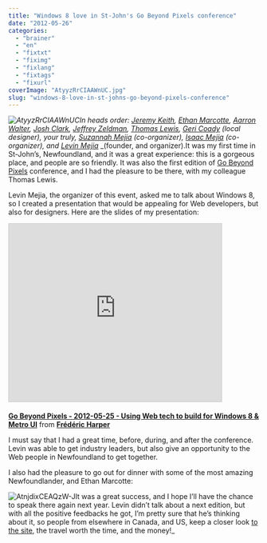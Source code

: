 ```yaml
---
title: "Windows 8 love in St-John's Go Beyond Pixels conference"
date: "2012-05-26"
categories: 
  - "brainer"
  - "en"
  - "fixtxt"
  - "fiximg"
  - "fixlang"
  - "fixtags"
  - "fixurl"
coverImage: "AtyyzRrCIAAWnUC.jpg"
slug: "windows-8-love-in-st-johns-go-beyond-pixels-conference"
---
```


_![](images/AtyyzRrCIAAWnUC.jpg "AtyyzRrCIAAWnUC")In heads order:_ [_Jeremy Keith_](https://adactio.com/journal/)_,_ [_Ethan Marcotte_](https://unstoppablerobotninja.com/)_,_ [_Aarron Walter_](http://aarronwalter.com/)_,_ [_Josh Clark_](https://globalmoxie.com/blog/index.shtml)_,_ [_Jeffrey Zeldman_](https://www.zeldman.com/)_,_ [_Thomas Lewis_](https://asimplepixel.tumblr.com/)_,_ [_Geri Coady_](https://hellogeri.com/blog) _(local designer), your truly,_ [_Suzannah Mejia_](https://twitter.com/SevinMejia) _(co-organizer),_ [_Isaac Mejia_](https://twitter.com/#!/isaacmejia) _(co-organizer), and_ [_Levin Mejia_](https://twitter.com/#!/fourandthree) _(founder, and organizer).It was my first time in St-John’s, Newfoundland, and it was a great experience: this is a gorgeous place, and people are so friendly. It was also the first edition of [Go Beyond Pixels](https://www.gobeyondpixels.com/) conference, and I had the pleasure to be there, with my colleague Thomas Lewis.

Levin Mejia, the organizer of this event, asked me to talk about Windows 8, so I created a presentation that would be appealing for Web developers, but also for designers. Here are the slides of my presentation:

<iframe src="https://www.slideshare.net/slideshow/embed_code/key/27sPb3D3cIAnRH" width="427" height="356" frameborder="0" marginwidth="0" marginheight="0" scrolling="no" style="border:1px solid #CCC;border-width:1px;margin-bottom:5px;max-width:100%" allowfullscreen></iframe>

**[Go Beyond Pixels - 2012-05-25 - Using Web tech to build for Windows 8 & Metro UI](https://www.slideshare.net/fredericharper/go-beyond-pixels-20120525-using-web-tech-to-build-for-windows-8-metro-ui "Go Beyond Pixels - 2012-05-25 - Using Web tech to build for Windows 8 & Metro UI")** from **[Frédéric Harper](https://www.slideshare.net/fredericharper)**

I must say that I had a great time, before, during, and after the conference. Levin was able to get industry leaders, but also give an opportunity to the Web people in Newfoundland to get together.

I also had the pleasure to go out for dinner with some of the most amazing Newfoundlander, and Ethan Marcotte:

![](images/AtnjdixCEAQzW-J.jpg "AtnjdixCEAQzW-J")It was a great success, and I hope I’ll have the chance to speak there again next year. Levin didn’t talk about a next edition, but with all the positive feedbacks he got, I’m pretty sure that he’s thinking about it, so people from elsewhere in Canada, and US, keep a closer look [to the site](https://www.gobeyondpixels.com/), the travel worth the time, and the money!_
